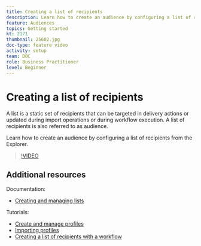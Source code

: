 ```yaml
---
title: Creating a list of recipients
description: Learn how to create an audience by configuring a list of recipients from the Explorer.
feature: Audiences
topics: Getting started
kt: 2171
thumbnail: 25602.jpg
doc-type: feature video
activity: setup
team: DOC
role: Business Practitioner
level: Beginner
---
```


# Creating a list of recipients

A list is a static set of recipients that can be targeted in delivery actions or updated during import operations or during workflow execution. A list of recipients is also referred to as audience.

Learn how to create an audience by configuring a list of recipients from the Explorer.

>[!VIDEO](https://video.tv.adobe.com/v/25602/quality=12)

## Additional resources

Documentation:

* [Creating and managing lists](https://docs.adobe.com/content/help/en/campaign-classic/using/getting-started/profile-management/creating-and-managing-lists.html)

Tutorials:

* [Create and manage profiles](/help/profile-management/create-and-manage-profiles.md)
* [Importing profiles](/help/data-management/importing-profiles.md)
* [Creating a list of recipients with a workflow](/help/profile-management/creating-a-list-of-recipients-with-a-workflow.md)
